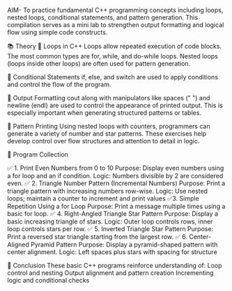 AIM-
To practice fundamental C++ programming concepts including loops, nested loops, conditional statements, and pattern generation. This compilation serves as a mini lab to strengthen output formatting and logical flow using simple code constructs.

📚 Theory
🔹 Loops in C++
Loops allow repeated execution of code blocks. The most common types are for, while, and do-while loops. Nested loops (loops inside other loops) are often used for pattern generation.

🔹 Conditional Statements
if, else, and switch are used to apply conditions and control the flow of the program.

🔹 Output Formatting
cout along with manipulators like spaces (" ") and newline (endl) are used to control the appearance of printed output. This is especially important when generating structured patterns or tables.

🔹 Pattern Printing
Using nested loops with counters, programmers can generate a variety of number and star patterns. These exercises help develop control over flow structures and attention to detail in logic.

🔧 Program Collection

✅ 1. Print Even Numbers from 0 to 10
Purpose: Display even numbers using a for loop and an if condition.
Logic: Numbers divisible by 2 are considered even.
✅ 2. Triangle Number Pattern (Incremental Numbers)
Purpose: Print a triangle pattern with increasing numbers row-wise.
Logic: Use nested loops; maintain a counter to increment and print values
✅3. Simple Repetition Using a for Loop
Purpose: Print a message multiple times using a basic for loop.
✅ 4. Right-Angled Triangle Star Pattern
Purpose: Display a basic increasing triangle of stars.
Logic: Outer loop controls rows, inner loop controls stars per row.
✅ 5. Inverted Triangle Star Pattern
Purpose: Print a reversed star triangle starting from the largest row.
✅ 6. Center-Aligned Pyramid Pattern
Purpose: Display a pyramid-shaped pattern with center alignment.
Logic: Left spaces plus stars with spacing for structure

🧠 Conclusion
These basic C++ programs reinforce understanding of:
Loop control and nesting
Output alignment and pattern creation
Incrementing logic and conditional checks
